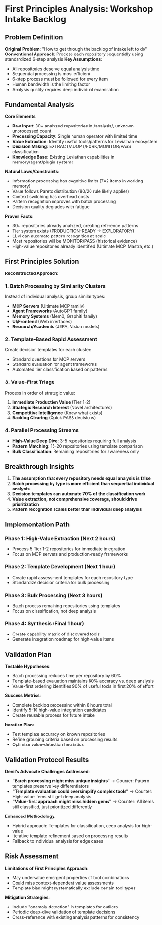 # First Principles Analysis: Workshop Intake Backlog

## Problem Definition

**Original Problem**: "How to get through the backlog of intake left to do"
**Conventional Approach**: Process each repository sequentially using standardized 6-step analysis
**Key Assumptions**:
- All repositories deserve equal analysis time
- Sequential processing is most efficient
- 6-step process must be followed for every item
- Human bandwidth is the limiting factor
- Analysis quality requires deep individual examination

## Fundamental Analysis

**Core Elements**:
- **Raw Input**: 30+ analyzed repositories in /analysis/, unknown unprocessed count
- **Processing Capacity**: Single human operator with limited time
- **Value Extraction**: Identify useful tools/patterns for Leviathan ecosystem
- **Decision Making**: EXTRACT/ADOPT/FORK/MONITOR/PASS classification
- **Knowledge Base**: Existing Leviathan capabilities in memory/agent/plugin systems

**Natural Laws/Constraints**:
- Information processing has cognitive limits (7±2 items in working memory)
- Value follows Pareto distribution (80/20 rule likely applies)
- Context switching has overhead costs
- Pattern recognition improves with batch processing
- Decision quality degrades with fatigue

**Proven Facts**:
- 30+ repositories already analyzed, creating reference patterns
- Tier system exists (PRODUCTION-READY → EXPLORATORY)
- LLM can automate pattern recognition at scale
- Most repositories will be MONITOR/PASS (historical evidence)
- High-value repositories already identified (Ultimate MCP, Mastra, etc.)

## First Principles Solution

**Reconstructed Approach**:

### 1. Batch Processing by Similarity Clusters
Instead of individual analysis, group similar types:
- **MCP Servers** (Ultimate MCP family)
- **Agent Frameworks** (AutoGPT family) 
- **Memory Systems** (Mem0, Graphiti family)
- **UI/Frontend** (Web interfaces)
- **Research/Academic** (JEPA, Vision models)

### 2. Template-Based Rapid Assessment
Create decision templates for each cluster:
- Standard questions for MCP servers
- Standard evaluation for agent frameworks
- Automated tier classification based on patterns

### 3. Value-First Triage
Process in order of strategic value:
1. **Immediate Production Value** (Tier 1-2)
2. **Strategic Research Interest** (Novel architectures)
3. **Competitive Intelligence** (Know what exists)
4. **Backlog Clearing** (Quick PASS decisions)

### 4. Parallel Processing Streams
- **High-Value Deep Dive**: 3-5 repositories requiring full analysis
- **Pattern Matching**: 15-20 repositories using template comparison
- **Bulk Classification**: Remaining repositories for awareness only

## Breakthrough Insights

1. **The assumption that every repository needs equal analysis is false**
2. **Batch processing by type is more efficient than sequential individual analysis**
3. **Decision templates can automate 70% of the classification work**
4. **Value extraction, not comprehensive coverage, should drive prioritization**
5. **Pattern recognition scales better than individual deep analysis**

## Implementation Path

### Phase 1: High-Value Extraction (Next 2 hours)
- Process 5 Tier 1-2 repositories for immediate integration
- Focus on MCP servers and production-ready frameworks

### Phase 2: Template Development (Next 1 hour)
- Create rapid assessment templates for each repository type
- Standardize decision criteria for bulk processing

### Phase 3: Bulk Processing (Next 3 hours)
- Batch process remaining repositories using templates
- Focus on classification, not deep analysis

### Phase 4: Synthesis (Final 1 hour)
- Create capability matrix of discovered tools
- Generate integration roadmap for high-value items

## Validation Plan

**Testable Hypotheses**:
- Batch processing reduces time per repository by 60%
- Template-based evaluation maintains 80% accuracy vs. deep analysis
- Value-first ordering identifies 90% of useful tools in first 20% of effort

**Success Metrics**:
- Complete backlog processing within 8 hours total
- Identify 5-10 high-value integration candidates
- Create reusable process for future intake

**Iteration Plan**:
- Test template accuracy on known repositories
- Refine grouping criteria based on processing results
- Optimize value-detection heuristics

## Validation Protocol Results

**Devil's Advocate Challenges Addressed**:
- **"Batch processing might miss unique insights"** → Counter: Pattern templates preserve key differentiators
- **"Template evaluation could oversimplify complex tools"** → Counter: High-value items still get deep analysis
- **"Value-first approach might miss hidden gems"** → Counter: All items still classified, just prioritized differently

**Enhanced Methodology**:
- Hybrid approach: Templates for classification, deep analysis for high-value
- Iterative template refinement based on processing results
- Fallback to individual analysis for edge cases

## Risk Assessment

**Limitations of First Principles Approach**:
- May undervalue emergent properties of tool combinations
- Could miss context-dependent value assessments
- Template bias might systematically exclude certain tool types

**Mitigation Strategies**:
- Include "anomaly detection" in templates for outliers
- Periodic deep-dive validation of template decisions
- Cross-reference with existing analysis patterns for consistency
